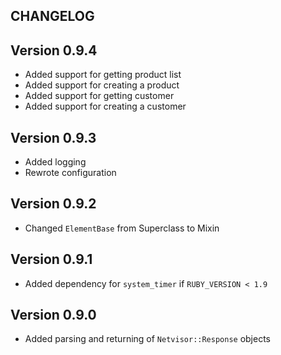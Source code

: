 ## CHANGELOG

## Version 0.9.4
* Added support for getting product list
* Added support for creating a product
* Added support for getting customer
* Added support for creating a customer


## Version 0.9.3
* Added logging
* Rewrote configuration

## Version 0.9.2
* Changed `ElementBase` from Superclass to Mixin

## Version 0.9.1
* Added dependency for `system_timer` if `RUBY_VERSION < 1.9`

## Version 0.9.0
* Added parsing and returning of `Netvisor::Response` objects
